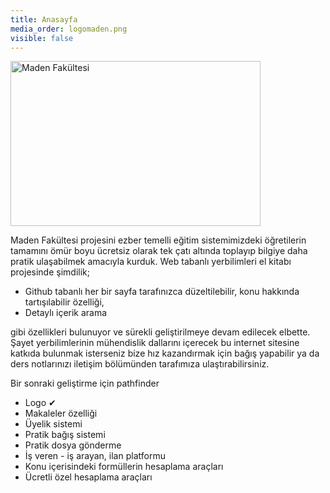 ```yaml
---
title: Anasayfa
media_order: logomaden.png
visible: false
---
```


<p><img src="home/logomaden.png" alt="Maden Fak&uuml;ltesi" width="400" height="264" /></p>
<p>Maden Fak&uuml;ltesi projesini ezber temelli eğitim sistemimizdeki &ouml;ğretilerin tamamını &ouml;m&uuml;r boyu &uuml;cretsiz olarak tek &ccedil;atı altında toplayıp bilgiye daha pratik ulaşabilmek amacıyla kurduk. Web tabanlı yerbilimleri el kitabı projesinde şimdilik;</p>
<ul>
<li>Github tabanlı her bir sayfa tarafınızca d&uuml;zeltilebilir, konu hakkında tartışılabilir &ouml;zelliği,</li>
<li>Detaylı i&ccedil;erik arama</li>
</ul>
<p>gibi &ouml;zellikleri bulunuyor ve s&uuml;rekli geliştirilmeye devam edilecek elbette. Şayet yerbilimlerinin m&uuml;hendislik dallarını i&ccedil;erecek bu internet sitesine katkıda bulunmak isterseniz bize hız kazandırmak i&ccedil;in bağış yapabilir ya da ders notlarınızı iletişim b&ouml;l&uuml;m&uuml;nden tarafımıza ulaştırabilirsiniz.</p>
<p>Bir sonraki geliştirme i&ccedil;in pathfinder</p>
<ul>
<li>Logo ✔</li>
<li>Makaleler &ouml;zelliği</li>
<li>&Uuml;yelik sistemi</li>
<li>Pratik bağış sistemi</li>
<li>Pratik dosya g&ouml;nderme</li>
<li>İş veren - iş arayan, ilan platformu</li>
<li>Konu i&ccedil;erisindeki form&uuml;llerin hesaplama ara&ccedil;ları</li>
<li>&Uuml;cretli &ouml;zel hesaplama ara&ccedil;ları</li>
</ul>